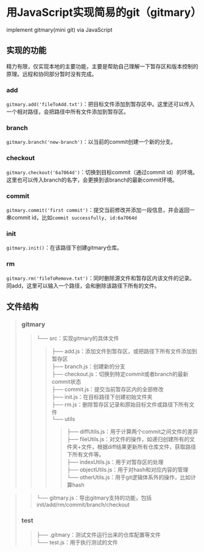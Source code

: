 # 用JavaScript实现简易的git（gitmary）
 implement gitmary(mini git) via JavaScript

## 实现的功能
精力有限，仅实现本地的主要功能，主要是帮助自己理解一下暂存区和版本控制的原理。远程和协同部分暂时没有完成。
### add
`gitmary.add('fileToAdd.txt')`：把目标文件添加到暂存区中。这里还可以传入一个相对路径，会把路径中所有文件添加到暂存区。

### branch
`gitmary.branch('new-branch')`：以当前的commit创建一个新的分支。

### checkout
`gitmary.checkout('6a7064d')`：切换到目标commit（通过commit id）的环境。这里也可以传入branch的名字，会更换到该branch的最新commit环境。

### commit
`gitmary.commit('first commit')`：提交当前修改并添加一段信息，并会返回一串commit id，比如`commit successfully, id:6a7064d`  

### init
`gitmary.init()`：在该路径下创建gitmary仓库。

### rm
`gitmary.rm('fileToRemove.txt')`：同时删除源文件和暂存区内该文件的记录。同add，这里可以输入一个路径，会和删除该路径下所有的文件。

## 文件结构
> ### gitmary  
>> └── src：实现gitmary的具体文件
>>> ├── add.js：添加文件到暂存区，或把路径下所有文件添加到暂存区  
>>> ├── branch.js：创建新的分支  
>>> ├── checkout.js：切换到特定commit或者branch的最新commit状态  
>>> ├── commit.js：提交当前暂存区内的全部修改  
>>> ├── init.js：在目标路径下创建初始文件夹  
>>> ├── rm.js：删除暂存区记录和原始目标文件或路径下所有文件  
>>> └── utils  
>>>> ├── diffUtils.js：用于计算两个commit之间文件的差异  
>>>> ├── fileUtils.js：对文件的操作，如递归创建所有的文件夹+文件，根据diff结果更新所有仓库文件，获取路径下所有文件等。  
>>>> ├── indexUtils.js：用于对暂存区的处理  
>>>> ├── objectUtils.js：用于对hash和对应内容的管理  
>>>> └── otherUtils.js：用于git逻辑体系外的操作，比如计算hash  

>> └── gitmary.js：导出gitmary支持的功能，包括 init/add/rm/commit/branch/checkout  
> ### test  
>> ├── .gitmary：测试文件运行出来的仓库配置等文件  
>> └── test.js：用于执行测试的文件  
